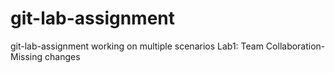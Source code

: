 # git-lab-assignment
git-lab-assignment working on multiple scenarios 
Lab1: Team Collaboration- Missing changes
